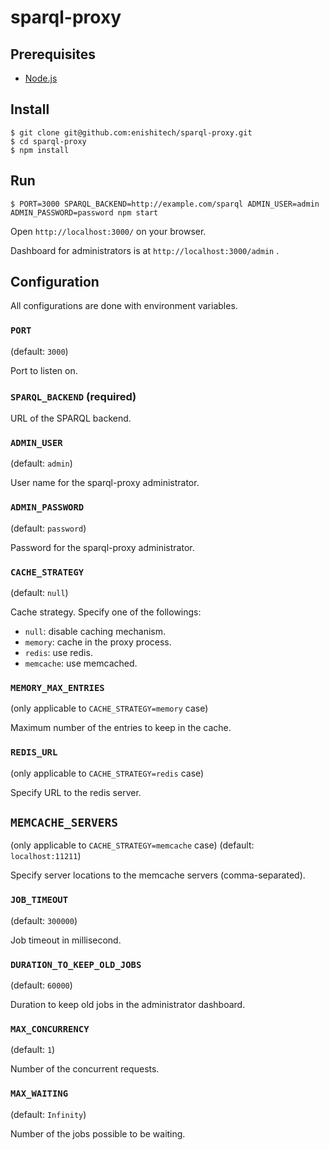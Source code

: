 # sparql-proxy

## Prerequisites

* [Node.js](https://nodejs.org/)

## Install

    $ git clone git@github.com:enishitech/sparql-proxy.git
    $ cd sparql-proxy
    $ npm install

## Run

    $ PORT=3000 SPARQL_BACKEND=http://example.com/sparql ADMIN_USER=admin ADMIN_PASSWORD=password npm start

Open `http://localhost:3000/` on your browser.

Dashboard for administrators is at `http://localhost:3000/admin` .

## Configuration

All configurations are done with environment variables.

### `PORT`

(default: `3000`)

Port to listen on.

### `SPARQL_BACKEND` (required)

URL of the SPARQL backend.

### `ADMIN_USER`

(default: `admin`)

User name for the sparql-proxy administrator.

### `ADMIN_PASSWORD`

(default: `password`)

Password for the sparql-proxy administrator.

### `CACHE_STRATEGY`

(default: `null`)

Cache strategy. Specify one of the followings:

* `null`: disable caching mechanism.
* `memory`: cache in the proxy process.
* `redis`: use redis.
* `memcache`: use memcached.

### `MEMORY_MAX_ENTRIES`

(only applicable to `CACHE_STRATEGY=memory` case)

Maximum number of the entries to keep in the cache.

### `REDIS_URL`

(only applicable to `CACHE_STRATEGY=redis` case)

Specify URL to the redis server.

## `MEMCACHE_SERVERS`

(only applicable to `CACHE_STRATEGY=memcache` case)
(default: `localhost:11211`)

Specify server locations to the memcache servers (comma-separated).

### `JOB_TIMEOUT`

(default: `300000`)

Job timeout in millisecond.

### `DURATION_TO_KEEP_OLD_JOBS`

(default: `60000`)

Duration to keep old jobs in the administrator dashboard.

### `MAX_CONCURRENCY`

(default: `1`)

Number of the concurrent requests.

### `MAX_WAITING`

(default: `Infinity`)

Number of the jobs possible to be waiting.
